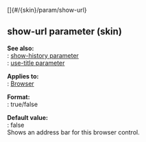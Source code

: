 []{#/{skin}/param/show-url}    
## show-url parameter (skin)    
**See also:**    
:   [show-history parameter](/ref/%7Bskin%7D/param/show-history.md)    
:   [use-title parameter](/ref/%7Bskin%7D/param/use-title.md)    
<!-- -->    
**Applies to:**    
:   [Browser](/ref/%7Bskin%7D/control/browser.md)    
<!-- -->    
**Format:**    
:   true/false    
<!-- -->    
**Default value:**    
:   false    
Shows an address bar for this browser control.  